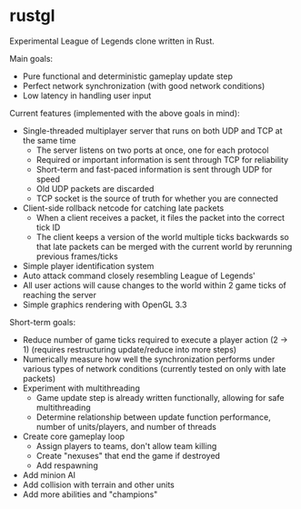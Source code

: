 # rustgl

Experimental League of Legends clone written in Rust.

Main goals:
* Pure functional and deterministic gameplay update step
* Perfect network synchronization (with good network conditions)
* Low latency in handling user input

Current features (implemented with the above goals in mind):
* Single-threaded multiplayer server that runs on both UDP and TCP at the same time
    * The server listens on two ports at once, one for each protocol
    * Required or important information is sent through TCP for reliability
    * Short-term and fast-paced information is sent through UDP for speed
    * Old UDP packets are discarded
    * TCP socket is the source of truth for whether you are connected
* Client-side rollback netcode for catching late packets
    * When a client receives a packet, it files the packet into the correct tick ID
    * The client keeps a version of the world multiple ticks backwards so that late packets can be merged with the current world by rerunning previous frames/ticks
* Simple player identification system
* Auto attack command closely resembling League of Legends'
* All user actions will cause changes to the world within 2 game ticks of reaching the server
* Simple graphics rendering with OpenGL 3.3

Short-term goals:
* Reduce number of game ticks required to execute a player action (2 -> 1) (requires restructuring update/reduce into more steps)
* Numerically measure how well the synchronization performs under various types of network conditions (currently tested on only with late packets)
* Experiment with multithreading
    * Game update step is already written functionally, allowing for safe multithreading
    * Determine relationship between update function performance, number of units/players, and number of threads
* Create core gameplay loop
    * Assign players to teams, don't allow team killing
    * Create "nexuses" that end the game if destroyed
    * Add respawning
* Add minion AI
* Add collision with terrain and other units
* Add more abilities and "champions"
